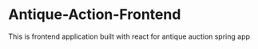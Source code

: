 # Antique-Action-Frontend
This is frontend application built with react for antique auction spring app
